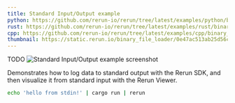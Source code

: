 ```yaml
---
title: Standard Input/Output example
python: https://github.com/rerun-io/rerun/tree/latest/examples/python/binary_file_loader/main.py
rust: https://github.com/rerun-io/rerun/tree/latest/examples/rust/binary_file_loader/src/main.rs
cpp: https://github.com/rerun-io/rerun/tree/latest/examples/cpp/binary_file_loader/main.cpp
thumbnail: https://static.rerun.io/binary_file_loader/0e47ac513ab25d56cf2b493128097d499a07e5e8/480w.png
---
```


TODO
<picture>
  <source media="(max-width: 480px)" srcset="https://static.rerun.io/binary_file_loader/0e47ac513ab25d56cf2b493128097d499a07e5e8/480w.png">
  <source media="(max-width: 768px)" srcset="https://static.rerun.io/binary_file_loader/0e47ac513ab25d56cf2b493128097d499a07e5e8/768w.png">
  <source media="(max-width: 1024px)" srcset="https://static.rerun.io/binary_file_loader/0e47ac513ab25d56cf2b493128097d499a07e5e8/1024w.png">
  <source media="(max-width: 1200px)" srcset="https://static.rerun.io/binary_file_loader/0e47ac513ab25d56cf2b493128097d499a07e5e8/1200w.png">
  <img src="https://static.rerun.io/binary_file_loader/0e47ac513ab25d56cf2b493128097d499a07e5e8/full.png" alt="Standard Input/Output example screenshot">
</picture>

Demonstrates how to log data to standard output with the Rerun SDK, and then visualize it from standard input with the Rerun Viewer.

```bash
echo 'hello from stdin!' | cargo run | rerun
```

